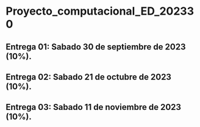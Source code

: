 # Proyecto_computacional_ED_202330

## Entrega 01: Sabado 30 de septiembre de 2023 (10%).
## Entrega 02: Sabado 21 de octubre de 2023 (10%).
## Entrega 03: Sabado 11 de noviembre de 2023 (10%).
